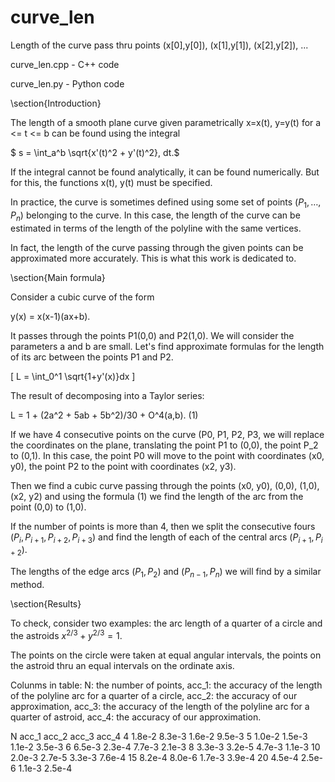 # curve_len
Length of the curve pass thru points (x[0],y[0]), (x[1],y[1]), (x[2],y[2]), ... 

curve_len.cpp  - C++ code

curve_len.py   - Python code

\section{Introduction}

The length of a smooth plane curve given parametrically x=x(t), y=y(t) 
for a <= t <= b can be found using the integral

$ s = \int_a^b \sqrt{x'(t)^2 + y'(t)^2}\, dt.$

If the integral cannot be found analytically, it can be found
numerically. But for this, the functions x(t), y(t) must be
specified.

In practice, the curve is sometimes defined using some set of points
$(P_1, \dots, P_n)$ belonging to the curve. In this case, the length
of the curve can be estimated in terms of the length of the polyline
with the same vertices.

In fact, the length of the curve passing through the given points
can be approximated more accurately. This is what this work is
dedicated to.

\section{Main formula}

Consider a cubic curve of the form

 y(x) = x(x-1)(ax+b).

It passes through the points P1(0,0) and P2(1,0). We will
consider the parameters a and b are small. Let's find
approximate formulas for the length of its arc between the points
P1 and P2.

\[
 L = \int_0^1 \sqrt{1+y'(x)}dx
\]

The result of decomposing into a Taylor series:

 L = 1 + (2a^2 + 5ab + 5b^2)/30 + O^4(a,b).     (1)
 
If we have 4 consecutive points on the curve (P0, P1, P2, P3,
we will replace the coordinates on the plane, translating the point
P1 to (0,0), the point P_2 to (0,1). In this case, the
point P0 will move to the point with coordinates (x0, y0),
the point P2 to the point with coordinates (x2, y3).

Then we find a cubic curve passing through the points (x0, y0),
(0,0), (1,0), (x2, y2) and using the  formula (1) we
find the length of the arc from the point (0,0) to (1,0).

If the number of points is more than 4, then we split the
consecutive fours $(P_i, P_{i+1}, P_{i+2}, P_{i+3})$ and find the
length of each of the central arcs $(P_{i+1}, P_{i+2})$.

The lengths of the edge arcs $(P_1, P_2)$ and $(P_{n-1}, P_n)$ we
will find by a similar method.

\section{Results}

To check, consider two examples: the arc length of a quarter of a
circle and the astroids $x^{2/3} + y^{2/3}=1$.

The points on the circle were taken at equal angular intervals, the
points on the astroid thru an equal intervals on the ordinate axis.

Colunms in table:
N: the number of points,
acc_1: the accuracy of the length of the polyline arc for a quarter of a circle,
acc_2: the accuracy of our approximation,
acc_3: the accuracy of the length of the polyline arc for a quarter of astroid,
acc_4: the accuracy of our approximation.

   N     acc_1       acc_2      acc_3       acc_4
   4     1.8e-2     8.3e-3     1.6e-2      9.5e-3
   5     1.0e-2     1.5e-3     1.1e-2      3.5e-3
   6     6.5e-3     2.3e-4     7.7e-3      2.1e-3
   8     3.3e-3     3.2e-5     4.7e-3      1.1e-3
  10     2.0e-3     2.7e-5     3.3e-3      7.6e-4
  15     8.2e-4     8.0e-6     1.7e-3      3.9e-4
  20     4.5e-4     2.5e-6     1.1e-3      2.5e-4

